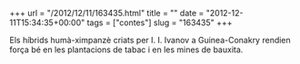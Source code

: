 +++
url = "/2012/12/11/163435.html"
title = ""
date = "2012-12-11T15:34:35+00:00"
tags = ["contes"]
slug = "163435"
+++

Els híbrids humà-ximpanzè criats per I. I. Ivanov a Guinea-Conakry rendien força bé en les plantacions de tabac i en les mines de bauxita.

